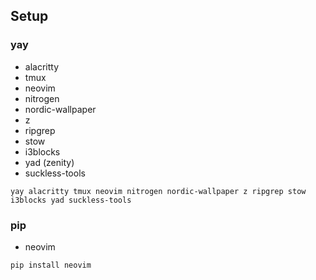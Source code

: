 ## Setup

### yay
* alacritty
* tmux
* neovim
* nitrogen
* nordic-wallpaper
* z
* ripgrep
* stow
* i3blocks
* yad (zenity)
* suckless-tools

```
yay alacritty tmux neovim nitrogen nordic-wallpaper z ripgrep stow i3blocks yad suckless-tools
```

### pip
* neovim

```bash
pip install neovim
```
